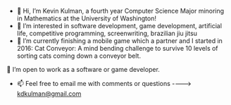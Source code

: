 - 👋 Hi, I’m Kevin Kulman, a fourth year Computer Science Major minoring in Mathematics at the University of Washington!
- 👀 I’m interested in software development, game development, artificial life, competitive programming, screenwriting, brazilian jiu jitsu
- 🌱 I’m currently finishing a mobile game which a partner and I started in 2016: Cat Conveyor: A mind bending challenge to survive 10 levels of sorting cats coming down a conveyor belt.


💞️ I’m open to work as a software or game developer.

- 📫 Feel free to email me with comments or questions ----> kdkulman@gmail.com 

<!---
kdkulman/kdkulman is a ✨ special ✨ repository because its `README.md` (this file) appears on your GitHub profile.
You can click the Preview link to take a look at your changes.
--->
